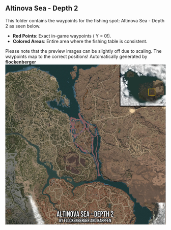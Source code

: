 ## Altinova Sea - Depth 2
This folder contains the waypoints for the fishing spot: Altinova Sea - Depth 2 as seen below.

- **Red Points**: Exact in-game waypoints ( Y = 0!).
- **Colored Areas**: Entire area where the fishing table is consistent.

Please note that the preview images can be slightly off due to scaling. The waypoints map to the correct positions!
Automatically generated by **flockenberger**
![preview_Altinova Sea - Depth 2](./Preview.webp)